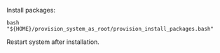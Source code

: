 Install packages:

    bash "${HOME}/provision_system_as_root/provision_install_packages.bash"

Restart system after installation.
